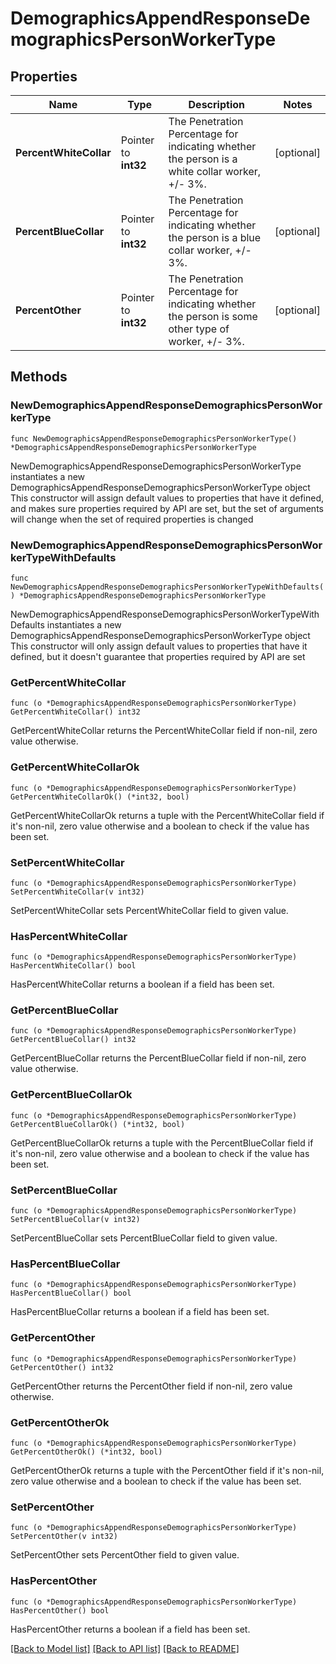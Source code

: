 # DemographicsAppendResponseDemographicsPersonWorkerType

## Properties

Name | Type | Description | Notes
------------ | ------------- | ------------- | -------------
**PercentWhiteCollar** | Pointer to **int32** | The Penetration Percentage for indicating whether the person is a white collar worker, +/- 3%. | [optional] 
**PercentBlueCollar** | Pointer to **int32** | The Penetration Percentage for indicating whether the person is a blue collar worker, +/- 3%. | [optional] 
**PercentOther** | Pointer to **int32** | The Penetration Percentage for indicating whether the person is some other type of worker, +/- 3%. | [optional] 

## Methods

### NewDemographicsAppendResponseDemographicsPersonWorkerType

`func NewDemographicsAppendResponseDemographicsPersonWorkerType() *DemographicsAppendResponseDemographicsPersonWorkerType`

NewDemographicsAppendResponseDemographicsPersonWorkerType instantiates a new DemographicsAppendResponseDemographicsPersonWorkerType object
This constructor will assign default values to properties that have it defined,
and makes sure properties required by API are set, but the set of arguments
will change when the set of required properties is changed

### NewDemographicsAppendResponseDemographicsPersonWorkerTypeWithDefaults

`func NewDemographicsAppendResponseDemographicsPersonWorkerTypeWithDefaults() *DemographicsAppendResponseDemographicsPersonWorkerType`

NewDemographicsAppendResponseDemographicsPersonWorkerTypeWithDefaults instantiates a new DemographicsAppendResponseDemographicsPersonWorkerType object
This constructor will only assign default values to properties that have it defined,
but it doesn't guarantee that properties required by API are set

### GetPercentWhiteCollar

`func (o *DemographicsAppendResponseDemographicsPersonWorkerType) GetPercentWhiteCollar() int32`

GetPercentWhiteCollar returns the PercentWhiteCollar field if non-nil, zero value otherwise.

### GetPercentWhiteCollarOk

`func (o *DemographicsAppendResponseDemographicsPersonWorkerType) GetPercentWhiteCollarOk() (*int32, bool)`

GetPercentWhiteCollarOk returns a tuple with the PercentWhiteCollar field if it's non-nil, zero value otherwise
and a boolean to check if the value has been set.

### SetPercentWhiteCollar

`func (o *DemographicsAppendResponseDemographicsPersonWorkerType) SetPercentWhiteCollar(v int32)`

SetPercentWhiteCollar sets PercentWhiteCollar field to given value.

### HasPercentWhiteCollar

`func (o *DemographicsAppendResponseDemographicsPersonWorkerType) HasPercentWhiteCollar() bool`

HasPercentWhiteCollar returns a boolean if a field has been set.

### GetPercentBlueCollar

`func (o *DemographicsAppendResponseDemographicsPersonWorkerType) GetPercentBlueCollar() int32`

GetPercentBlueCollar returns the PercentBlueCollar field if non-nil, zero value otherwise.

### GetPercentBlueCollarOk

`func (o *DemographicsAppendResponseDemographicsPersonWorkerType) GetPercentBlueCollarOk() (*int32, bool)`

GetPercentBlueCollarOk returns a tuple with the PercentBlueCollar field if it's non-nil, zero value otherwise
and a boolean to check if the value has been set.

### SetPercentBlueCollar

`func (o *DemographicsAppendResponseDemographicsPersonWorkerType) SetPercentBlueCollar(v int32)`

SetPercentBlueCollar sets PercentBlueCollar field to given value.

### HasPercentBlueCollar

`func (o *DemographicsAppendResponseDemographicsPersonWorkerType) HasPercentBlueCollar() bool`

HasPercentBlueCollar returns a boolean if a field has been set.

### GetPercentOther

`func (o *DemographicsAppendResponseDemographicsPersonWorkerType) GetPercentOther() int32`

GetPercentOther returns the PercentOther field if non-nil, zero value otherwise.

### GetPercentOtherOk

`func (o *DemographicsAppendResponseDemographicsPersonWorkerType) GetPercentOtherOk() (*int32, bool)`

GetPercentOtherOk returns a tuple with the PercentOther field if it's non-nil, zero value otherwise
and a boolean to check if the value has been set.

### SetPercentOther

`func (o *DemographicsAppendResponseDemographicsPersonWorkerType) SetPercentOther(v int32)`

SetPercentOther sets PercentOther field to given value.

### HasPercentOther

`func (o *DemographicsAppendResponseDemographicsPersonWorkerType) HasPercentOther() bool`

HasPercentOther returns a boolean if a field has been set.


[[Back to Model list]](../README.md#documentation-for-models) [[Back to API list]](../README.md#documentation-for-api-endpoints) [[Back to README]](../README.md)


